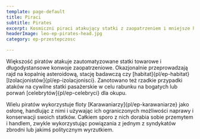 ```yaml
---
template: page-default
title: Piraci
subtitle: Pirates
excerpt: Kosmiczni piraci atakujący statki z zaopatrzeniem i mniejsze habitaty
headerImage: leo-ep-pirates-head.jpg
category: ep-przestepczosc

---
```

Większość piratów atakuje zautomatyzowane statki towarowe i długodystansowe konwoje zaopatrzeniowe. Okazjonalnie przeprowadzają rajd na kopalnię asteroidową, stację badawczą czy [habitat]{pl/ep-habitat} [Izolacjonistów]{pl/ep-izolacjonisci}. Zanotowano też rzadkie przypadki ataków na cywilne statki pasażerskie w celu rabunku na bogatych lub porwań [celebrytów]{pl/ep-celebryci} dla okupu.

Wielu piratów wykorzystuje floty [Karawaniarzy]{pl/ep-karawaniarze} jako osłonę, handlując z nimi i używając ich ograniczonych możliwości naprawy i konserwacji swoich statków. Całkiem sporo z nich dorabia sobie przemytem i handlem, zwykle wykorzystując powiązania z jednym z syndykatów zbrodni lub jakimś politycznym wyrzutkiem.

